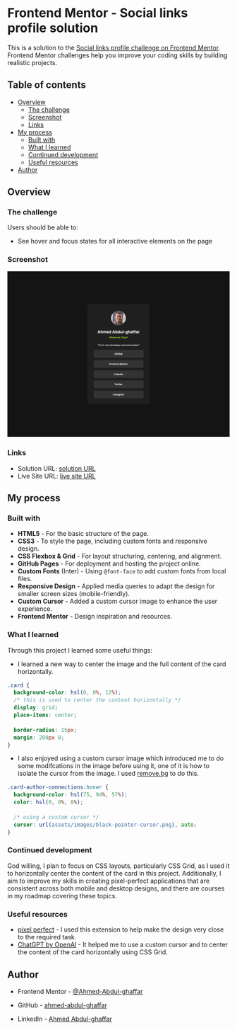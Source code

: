 # Frontend Mentor - Social links profile solution

This is a solution to the [Social links profile challenge on Frontend Mentor](https://www.frontendmentor.io/challenges/social-links-profile-UG32l9m6dQ). Frontend Mentor challenges help you improve your coding skills by building realistic projects.

## Table of contents

- [Overview](#overview)
  - [The challenge](#the-challenge)
  - [Screenshot](#screenshot)
  - [Links](#links)
- [My process](#my-process)
  - [Built with](#built-with)
  - [What I learned](#what-i-learned)
  - [Continued development](#continued-development)
  - [Useful resources](#useful-resources)
- [Author](#author)

## Overview

### The challenge

Users should be able to:

- See hover and focus states for all interactive elements on the page

### Screenshot

![](assets/images/solution-screenshot.png)

### Links

- Solution URL: [solution URL](https://github.com/Ahmed-Abdul-ghaffar/social-links-profile)
- Live Site URL: [live site URL](https://ahmed-abdul-ghaffar.github.io/social-links-profile/)

## My process

### Built with

- **HTML5** - For the basic structure of the page.
- **CSS3** - To style the page, including custom fonts and responsive design.
- **CSS Flexbox & Grid** - For layout structuring, centering, and alignment.
- **GitHub Pages** - For deployment and hosting the project online.
- **Custom Fonts** (Inter) - Using `@font-face` to add custom fonts from local files.
- **Responsive Design** - Applied media queries to adapt the design for smaller screen sizes (mobile-friendly).
- **Custom Cursor** - Added a custom cursor image to enhance the user experience.
- **Frontend Mentor** - Design inspiration and resources.

### What I learned

Through this project I learned some useful things:

- I learned a new way to center the image and the full content of the card horizontally.

```css
.card {
  background-color: hsl(0, 0%, 12%);
  /* this is used to center the content horizontally */
  display: grid;
  place-items: center;

  border-radius: 15px;
  margin: 200px 0;
}
```

- I also enjoyed using a custom cursor image which introduced me to do some modifcations in the image before using it, one of it is how to isolate the cursor from the image.
  I used [remove.bg](https://www.remove.bg/) to do this.

```css
.card-author-connections:hover {
  background-color: hsl(75, 94%, 57%);
  color: hsl(0, 0%, 8%);

  /* using a custom cursor */
  cursor: url(assets/images/black-pointer-cursor.png), auto;
}
```

### Continued development

God willing, I plan to focus on CSS layouts, particularly CSS Grid, as I used it to horizontally center the content of the card in this project. Additionally, I aim to improve my skills in creating pixel-perfect applications that are consistent across both mobile and desktop designs, and there are courses in my roadmap covering these topics.

### Useful resources

- [pixel perfect](https://chromewebstore.google.com/detail/perfectpixel-by-welldonec/dkaagdgjmgdmbnecmcefdhjekcoceebi) - I used this extension to help make the design very close to the required task.
- [ChatGPT by OpenAI](https://openai.com/chatgpt/) - It helped me to use a custom cursor and to center the content of the card horizontally using CSS Grid.

## Author

- Frontend Mentor - [@Ahmed-Abdul-ghaffar](https://www.frontendmentor.io/profile/Ahmed-Abdul-ghaffar)

- GitHub - [ahmed-abdul-ghaffar](https://github.com/ahmed-abdul-ghaffar)

- LinkedIn - [Ahmed Abdul-ghaffar](https://www.linkedin.com/in/ahmed-abdul-ghaffar-79535b23a/)

